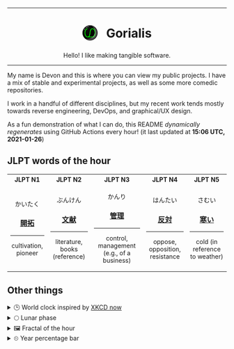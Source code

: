***

<h1 align="center">
<sub>
    <img src="readme/resources/avatar.png" height="36">
</sub>
&nbsp;
Gorialis
</h1>
<p align="center">
Hello! I like making tangible software.
</p>

***

My name is Devon and this is where you can view my public projects. I have a mix of stable and experimental projects, as well as some more comedic repositories.

I work in a handful of different disciplines, but my recent work tends mostly towards reverse engineering, DevOps, and graphical/UX design.

As a fun demonstration of what I can do, this README *dynamically regenerates* using GitHub Actions every hour! (it last updated at **15:06 UTC, 2021-01-26**)

<h2>JLPT words of the hour</h2>
<table>
    <tr>
        <th>JLPT N1</th>
        <th>JLPT N2</th>
        <th>JLPT N3</th>
        <th>JLPT N4</th>
        <th>JLPT N5</th>
    </tr>
    <tr>
        <td>
            <p align="center">かいたく</p>
            <h3 align="center"><b><a href="https://jisho.org/search/%E9%96%8B%E6%8B%93">開拓</a></b></h3>
            <hr>
            <p align="center">cultivation,<wbr> pioneer</p>
        </td>
        <td>
            <p align="center">ぶんけん</p>
            <h3 align="center"><b><a href="https://jisho.org/search/%E6%96%87%E7%8C%AE">文献</a></b></h3>
            <hr>
            <p align="center">literature,<wbr> books (reference)</p>
        </td>
        <td>
            <p align="center">かんり</p>
            <h3 align="center"><b><a href="https://jisho.org/search/%E7%AE%A1%E7%90%86">管理</a></b></h3>
            <hr>
            <p align="center">control,<wbr> management (e.g.,<wbr> of a business)</p>
        </td>
        <td>
            <p align="center">はんたい</p>
            <h3 align="center"><b><a href="https://jisho.org/search/%E5%8F%8D%E5%AF%BE">反対</a></b></h3>
            <hr>
            <p align="center">oppose,<wbr> opposition,<wbr> resistance</p>
        </td>
        <td>
            <p align="center">さむい</p>
            <h3 align="center"><b><a href="https://jisho.org/search/%E5%AF%92%E3%81%84">寒い</a></b></h3>
            <hr>
            <p align="center">cold (in reference to weather)</p>
        </td>
    </tr>
</table>

<h2>Other things</h2>
<details>
<summary>🕒  World clock inspired by <a href="https://xkcd.com/now">XKCD now</a></summary>

> <img src="generated/now.png" width="512">

</details>
<details>
<summary>🌕 Lunar phase</summary>

The moon is approximately 47.49% through its phase (Full Moon).

</details>
<details>
<summary>&#x1f5bc; Fractal of the hour</summary>

> <img src="generated/fractal.png" width="512">

</details>
<details>
<summary>&#x23f2; Year percentage bar</summary>
<pre><code>2021 [█▁▁▁▁▁▁▁▁▁▁▁▁▁▁▁▁▁▁▁] 7.02%</code></pre>
</details>
